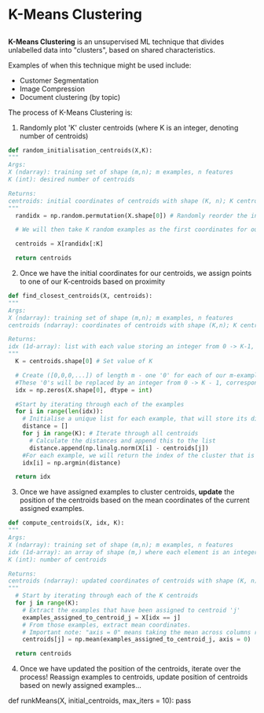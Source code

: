 # **K-Means Clustering**
##
**K-Means Clustering** is an unsupervised ML technique that divides unlabelled data into "clusters", based on shared characteristics. 

Examples of when this technique might be used include:
- Customer Segmentation
- Image Compression
- Document clustering (by topic)

The process of K-Means Clustering is:

1) Randomly plot 'K' cluster centroids (where K is an integer, denoting number of centroids)

```python
def random_initialisation_centroids(X,K):
"""
Args:
X (ndarray): training set of shape (m,n); m examples, n features
K (int): desired number of centroids

Returns:
centroids: initial coordinates of centroids with shape (K, n); K centroids, n coordinates
"""
  randidx = np.random.permutation(X.shape[0]) # Randomly reorder the indices of examples

  # We will then take K random examples as the first coordinates for our centroids

  centroids = X[randidx[:K]

  return centroids
```


2) Once we have the initial coordinates for our centroids, we assign points to one of our K-centroids based on proximity


```python
def find_closest_centroids(X, centroids):
"""
Args:
X (ndarray): training set of shape (m,n); m examples, n features
centroids (ndarray): coordinates of centroids with shape (K,n); K centroids, n coordinates

Returns:
idx (1d-array): list with each value storing an integer from 0 -> K-1, corresponding to the centroid closest to each example, with shape (m,); m examples
"""
  K = centroids.shape[0] # Set value of K

  # Create ([0,0,0,...]) of length m - one '0' for each of our m-examples.
  #These '0's will be replaced by an integer from 0 -> K - 1, corresponding to the centroid that each example of X is closest to.
  idx = np.zeros(X.shape[0], dtype = int)

  #Start by iterating through each of the examples
  for i in range(len(idx)):
    # Initialise a unique list for each example, that will store its distance from all centroids
    distance = []
    for j in range(K): # Iterate through all centroids
      # Calculate the distances and append this to the list
      distance.append(np.linalg.norm(X[i] - centroids[j])
    #For each example, we will return the index of the cluster that is the closest proximity (minimum distance)
    idx[i] = np.argmin(distance) 

  return idx
```


3) Once we have assigned examples to cluster centroids, **update** the position of the centroids based on the mean coordinates of the current assigned examples.

```python
def compute_centroids(X, idx, K):
"""
Args:
X (ndarray): training set of shape (m,n); m examples, n features
idx (1d-array): an array of shape (m,) where each element is an integer from 0 to K-1, indicating the index of the closest centroid for each of the m examples.
K (int): number of centroids

Returns:
centroids (ndarray): updated coordinates of centroids with shape (K, n); K centroids, n coordinates
"""
  # Start by iterating through each of the K centroids
  for j in range(K):
    # Extract the examples that have been assigned to centroid 'j'
    examples_assigned_to_centroid_j = X[idx == j]
    # From those examples, extract mean coordinates.
    # Important note: "axis = 0" means taking the mean across columns rather than rows!
    centroids[j] = np.mean(examples_assigned_to_centroid_j, axis = 0)

  return centroids
```

4) Once we have updated the position of the centroids, iterate over the process! Reassign examples to centroids, update position of centroids based on newly assigned examples...

def runkMeans(X, initial_centroids, max_iters = 10):
  pass
